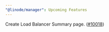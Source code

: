 ```yaml
---
"@linode/manager": Upcoming Features
---
```


Create Load Balancer Summary page. ([#10018](https://github.com/linode/manager/pull/10018))
